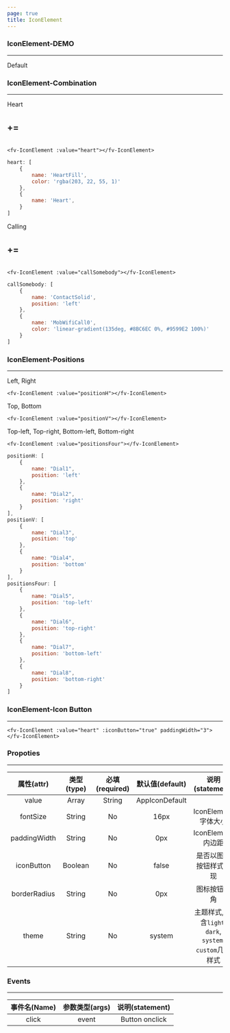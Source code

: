 ```yaml
---
page: true
title: IconElement
--- 
```

### IconElement-DEMO
--- 

<script>
export default {
    data () {
        return {
            heart: [
                {
                    name: 'HeartFill',
                    color: 'rgba(203, 22, 55, 1)'
                },
                {
                    name: 'Heart',
                }
            ],
            callSomebody: [
                {
                    name: 'ContactSolid',
                    position: 'left'
                },
                {
                    name: 'MobWifiCall0',
                    color: 'linear-gradient(135deg, #8BC6EC 0%, #9599E2 100%)'
                }
            ],
            positionsFour: [
                {
                    name: "Dial5",
                    position: 'top-left'
                },
                {
                    name: "Dial6",
                    position: 'top-right'
                },
                {
                    name: "Dial7",
                    position: 'bottom-left'
                },
                {
                    name: "Dial8",
                    position: 'bottom-right'
                }
            ],
            positionH: [
                {
                    name: "Dial1",
                    position: 'left'
                },
                {
                    name: "Dial2",
                    position: 'right'
                }
            ],
            positionV: [
                {
                    name: "Dial3",
                    position: 'top'
                },
                {
                    name: "Dial4",
                    position: 'bottom'
                }
            ]
        }
    }
}
</script>

<ClientOnly>

Default

<fv-IconElement>
</fv-IconElement>

### IconElement-Combination
--- 

Heart

<div style="display: flex; align-items: center;"><fv-IconElement :value="[heart[0]]"></fv-IconElement><p style="font-size: 20px; font-weight: bold;">+</p><fv-IconElement :value="[heart[1]]"></fv-IconElement><p style="font-size: 20px; font-weight: bold;">=</p><fv-IconElement :value="heart"></fv-IconElement></div>

```vue
<fv-IconElement :value="heart"></fv-IconElement>
```

```javascript
heart: [
    {
        name: 'HeartFill',
        color: 'rgba(203, 22, 55, 1)'
    },
    {
        name: 'Heart',
    }
]
```

Calling

<div style="display: flex; align-items: center;"><fv-IconElement :value="[callSomebody[0]]"></fv-IconElement><p style="font-size: 20px; font-weight: bold;">+</p><fv-IconElement :value="[callSomebody[1]]"></fv-IconElement><p style="font-size: 20px; font-weight: bold;">=</p><fv-IconElement :value="callSomebody"></fv-IconElement></div>

```vue
<fv-IconElement :value="callSomebody"></fv-IconElement>
```

```javascript
callSomebody: [
    {
        name: 'ContactSolid',
        position: 'left'
    },
    {
        name: 'MobWifiCall0',
        color: 'linear-gradient(135deg, #8BC6EC 0%, #9599E2 100%)'
    }
]
```

</ClientOnly>

### IconElement-Positions
---

Left, Right

<fv-IconElement :value="positionH"></fv-IconElement>

```vue
<fv-IconElement :value="positionH"></fv-IconElement>
```

Top, Bottom

<fv-IconElement :value="positionV"></fv-IconElement>

```vue
<fv-IconElement :value="positionV"></fv-IconElement>
```

Top-left, Top-right, Bottom-left, Bottom-right

<fv-IconElement :value="positionsFour"></fv-IconElement>

```vue
<fv-IconElement :value="positionsFour"></fv-IconElement>
```

```javascript
positionH: [
    {
        name: "Dial1",
        position: 'left'
    },
    {
        name: "Dial2",
        position: 'right'
    }
],
positionV: [
    {
        name: "Dial3",
        position: 'top'
    },
    {
        name: "Dial4",
        position: 'bottom'
    }
],
positionsFour: [
    {
        name: "Dial5",
        position: 'top-left'
    },
    {
        name: "Dial6",
        position: 'top-right'
    },
    {
        name: "Dial7",
        position: 'bottom-left'
    },
    {
        name: "Dial8",
        position: 'bottom-right'
    }
]
```

### IconElement-Icon Button
---

<fv-IconElement :value="heart" :iconButton="true" paddingWidth="3"></fv-IconElement>

```vue
<fv-IconElement :value="heart" :iconButton="true" paddingWidth="3"></fv-IconElement>
```

### Propoties
---
|  属性(attr)  | 类型(type) | 必填(required) | 默认值(default) |                      说明(statement)                      |
|:------------:|:----------:|:--------------:|:---------------:|:---------------------------------------------------------:|
|    value     |   Array    |     String     | AppIconDefault  |                                                           |
|   fontSize   |   String   |       No       |      16px       |                    IconElement字体大小                    |
| paddingWidth |   String   |       No       |       0px       |                     IconElement内边距                     |
|  iconButton  |  Boolean   |       No       |      false      |                  是否以图标按钮样式呈现                   |
| borderRadius |   String   |       No       |       0px       |                       图标按钮圆角                        |
|    theme     |   String   |       No       |     system      | 主题样式, 包含`light`, `dark`, `system`, `custom`几种样式 |

### Events
---
| 事件名(Name) | 参数类型(args) | 说明(statement) |
|:------------:|:--------------:|:---------------:|
|    click     |     event      | Button onclick  |
  
